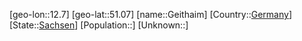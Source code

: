 ﻿---
location: [51.07,12.7]
type: City
tags:
- geo/City


SpocWebEntityId: 30398
isDeleted: false
confidential: public

---
[geo-lon::12.7]
[geo-lat::51.07]
[name::Geithaim]
[Country::[Germany](geo/Continent/Europe/Germany.md)]
[State::[Sachsen](geo/Continent/Europe/Germany/Sachsen.md)]
[Population::]
[Unknown::]

